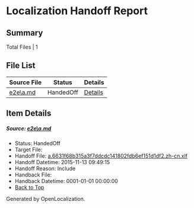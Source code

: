 # <a name='report-top'></a> Localization Handoff Report

## Summary
 Total Files | 1

## File List
 Source File | Status | Details 
 ----------- | ------ | ------- 
 [e2e\a.md](https://github.com/OpenLocalizationTest/oltest/blob/228e6db600fa71394d99e3a32622091e4394f930/e2e/a.md) | HandedOff | [Details](#ef90a3d2ee1c4ea899909e307b43c4b28aade2521)

## Item Details
##### <a name='ef90a3d2ee1c4ea899909e307b43c4b28aade2521'></a> Source: [e2e\a.md](https://github.com/OpenLocalizationTest/oltest/blob/228e6db600fa71394d99e3a32622091e4394f930/e2e/a.md)
* Status: HandedOff
* Target File: 
* Handoff File: [a.6631f68b315a3f7ddcdc141802fdb6ef151d1df2.zh-cn.xlf](https://github.com/OpenLocalizationTestOrg/olhandoff/blob/b7fbe13a02ae053d1d99d35d38eb62499766a792/ol-handoff/OpenLocalizationTestOrg/oltest.zh-cn/yanz/a.6631f68b315a3f7ddcdc141802fdb6ef151d1df2.zh-cn.xlf)
* Handoff Datetime: 2015-11-13 09:49:15
* Handoff Reason: Include
* Handback File: 
* Handback Datetime: 0001-01-01 00:00:00
* [Back to Top](#report-top)


Generated by OpenLocalization.
